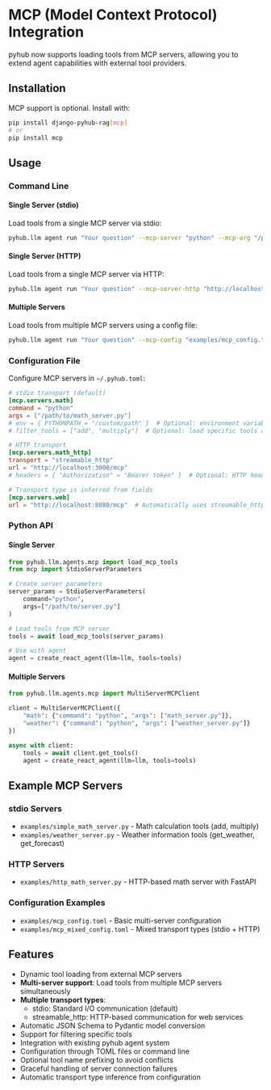 # MCP (Model Context Protocol) Integration

pyhub now supports loading tools from MCP servers, allowing you to extend agent capabilities with external tool providers.

## Installation

MCP support is optional. Install with:
```bash
pip install django-pyhub-rag[mcp]
# or
pip install mcp
```

## Usage

### Command Line

#### Single Server (stdio)
Load tools from a single MCP server via stdio:
```bash
pyhub.llm agent run "Your question" --mcp-server "python" --mcp-arg "/path/to/server.py"
```

#### Single Server (HTTP)
Load tools from a single MCP server via HTTP:
```bash
pyhub.llm agent run "Your question" --mcp-server-http "http://localhost:3000/mcp"
```

#### Multiple Servers
Load tools from multiple MCP servers using a config file:
```bash
pyhub.llm agent run "Your question" --mcp-config "examples/mcp_config.toml"
```

### Configuration File

Configure MCP servers in `~/.pyhub.toml`:

```toml
# stdio transport (default)
[mcp.servers.math]
command = "python"
args = ["/path/to/math_server.py"]
# env = { PYTHONPATH = "/custom/path" }  # Optional: environment variables
# filter_tools = ["add", "multiply"]  # Optional: load specific tools only

# HTTP transport
[mcp.servers.math_http]
transport = "streamable_http"
url = "http://localhost:3000/mcp"
# headers = { "Authorization" = "Bearer token" }  # Optional: HTTP headers

# Transport type is inferred from fields
[mcp.servers.web]
url = "http://localhost:8080/mcp"  # Automatically uses streamable_http
```

### Python API

#### Single Server
```python
from pyhub.llm.agents.mcp import load_mcp_tools
from mcp import StdioServerParameters

# Create server parameters
server_params = StdioServerParameters(
    command="python",
    args=["/path/to/server.py"]
)

# Load tools from MCP server
tools = await load_mcp_tools(server_params)

# Use with agent
agent = create_react_agent(llm=llm, tools=tools)
```

#### Multiple Servers
```python
from pyhub.llm.agents.mcp import MultiServerMCPClient

client = MultiServerMCPClient({
    "math": {"command": "python", "args": ["math_server.py"]},
    "weather": {"command": "python", "args": ["weather_server.py"]}
})

async with client:
    tools = await client.get_tools()
    agent = create_react_agent(llm=llm, tools=tools)
```

## Example MCP Servers

### stdio Servers
- `examples/simple_math_server.py` - Math calculation tools (add, multiply)
- `examples/weather_server.py` - Weather information tools (get_weather, get_forecast)

### HTTP Servers
- `examples/http_math_server.py` - HTTP-based math server with FastAPI

### Configuration Examples
- `examples/mcp_config.toml` - Basic multi-server configuration
- `examples/mcp_mixed_config.toml` - Mixed transport types (stdio + HTTP)

## Features

- Dynamic tool loading from external MCP servers
- **Multi-server support**: Load tools from multiple MCP servers simultaneously
- **Multiple transport types**:
  - stdio: Standard I/O communication (default)
  - streamable_http: HTTP-based communication for web services
- Automatic JSON Schema to Pydantic model conversion
- Support for filtering specific tools
- Integration with existing pyhub agent system
- Configuration through TOML files or command line
- Optional tool name prefixing to avoid conflicts
- Graceful handling of server connection failures
- Automatic transport type inference from configuration
